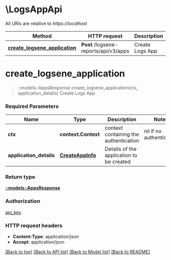 # \LogsAppApi

All URIs are relative to *https://localhost*

| Method                                                                     | HTTP request                          | Description     |
| -------------------------------------------------------------------------- | ------------------------------------- | --------------- |
| [**create_logsene_application**](LogsAppApi.md#create_logsene_application) | **Post** /logsene-reports/api/v3/apps | Create Logs App |


# **create_logsene_application**
> ::models::AppsResponse create_logsene_application(ctx, application_details)
Create Logs App

### Required Parameters

| Name                    | Type                                  | Description                              | Notes                    |
| ----------------------- | ------------------------------------- | ---------------------------------------- | ------------------------ |
| **ctx**                 | **context.Context**                   | context containing the authentication    | nil if no authentication |
| **application_details** | [**CreateAppInfo**](CreateAppInfo.md) | Details of the application to be created |

### Return type

[**::models::AppsResponse**](AppsResponse.md)

### Authorization

[api_key](../README.md#api_key)

### HTTP request headers

 - **Content-Type**: application/json
 - **Accept**: application/json

[[Back to top]](#) [[Back to API list]](../README.md#documentation-for-api-endpoints) [[Back to Model list]](../README.md#documentation-for-models) [[Back to README]](../README.md)
